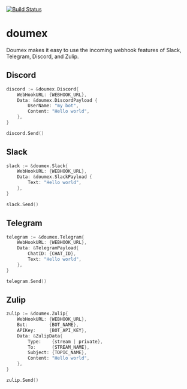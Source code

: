 [![Build Status](https://travis-ci.org/swkwon/doumex.svg?branch=master)](https://travis-ci.org/swkwon/doumex)
# doumex

Doumex makes it easy to use the incoming webhook features of Slack, Telegram, Discord, and Zulip.

## Discord
```go
discord := &doumex.Discord{
	WebHookURL: {WEBHOOK_URL},
	Data: &doumex.DiscordPayload {
		UserName: "my bot",
		Content: "Hello world",
	},
}

discord.Send()
```

## Slack
```go
slack := &doumex.Slack{
	WebHookURL: {WEBHOOK_URL},
	Data: &doumex.SlackPayload {
		Text: "Hello world",
	},
}

slack.Send()
```

## Telegram
```go
telegram := &doumex.Telegram{
    WebHookURL: {WEBHOOK_URL},
    Data: &TelegramPayload{
        ChatID: {CHAT_ID},
        Text: "Hello world",
    },
}

telegram.Send()
```

## Zulip
```go
zulip := &doumex.Zulip{
    WebHookURL: {WEBHOOK_URL},
    Bot:        {BOT_NAME},
    APIKey:     {BOT_API_KEY},
    Data: &ZulipData{
        Type:    {stream | private},
        To:      {STREAM_NAME},
        Subject: {TOPIC_NAME},
        Content: "Hello world",
    },
}

zulip.Send()
```